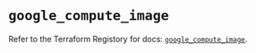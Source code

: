# `google_compute_image`

Refer to the Terraform Registory for docs: [`google_compute_image`](https://registry.terraform.io/providers/hashicorp/google-beta/5.3.0/docs/resources/google_compute_image).

